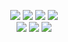 <p align="center" style="max-width: 100%;">
  <a href="#"><img src="https://img.shields.io/badge/Name-Jeonghwan%20Park(%EB%B0%95%EC%A0%95%ED%99%98)-lightgrey?style=flat-square"/></a>
  <a href="#"><img src="https://img.shields.io/badge/Company-(%EC%A3%BC)%EB%A6%AC%EC%96%BC%ED%83%80%EC%9E%84%ED%85%8C%ED%81%AC-lightgrey?style=flat-square"/></a>
  <a href="#"><img src="https://img.shields.io/badge/Gender-Male-lightgrey?style=flat-square"/></a>
  <a href="#"><img src="https://img.shields.io/badge/Age-22-lightgrey?style=flat-square"/></a>
  <br>
  <a href="#"><img src="https://img.shields.io/badge/Discord-%EB%B0%95%EC%A0%95%ED%99%98%231865-lightgrey?style=flat-square&logo=Discord&logoColor=white"/></a>
  <a href="#"><img src="https://img.shields.io/badge/KakaoTalk-defaultKakao-lightgrey?style=flat-square&logo=KakaoTalk&logoColor=white"/></a>
  <a href="#"><img src="https://img.shields.io/badge/Mail-dev.parkjeonghwan@gmail.com-lightgrey?style=flat-square&logo=Google&logoColor=white"/></a>
</p>
